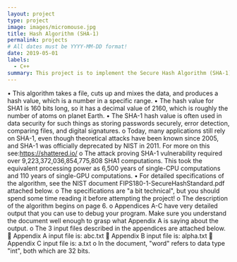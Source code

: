 ```yaml
---
layout: project
type: project
image: images/micromouse.jpg
title: Hash Algorithm (SHA-1) 
permalink: projects
# All dates must be YYYY-MM-DD format!
date: 2019-05-01
labels:
  - C++
summary: This project is to implement the Secure Hash Algorithm (SHA-1) in C or C++.
---
```


<div class="ui small rounded images">
 
</div>

•	This algorithm takes a file, cuts up and mixes the data, and produces a hash value, which is a number in a specific range.
•	The hash value for SHA1 is 160 bits long, so it has a decimal value of 2160, which is roughly the number of atoms on planet Earth.
•	The SHA-1 hash value is often used in data security for such things as storing passwords securely, error detection, comparing files, and digital signatures.
o	Today, many applications still rely on SHA-1, even though theoretical attacks have been known since 2005, and SHA-1 was officially deprecated by NIST in 2011. For more on this see:https://shattered.io/
o	The attack proving SHA-1 vulnerability required over 9,223,372,036,854,775,808 SHA1 computations. This took the equivalent processing power as 6,500 years of single-CPU computations and 110 years of single-GPU computations.
•	For detailed specifications of the algorithm, see the NIST document FIPS180-1-SecureHashStandard.pdf attached below.
o	The specifications are "a bit technical", but you should spend some time reading it before attempting the project!
o	The description of the algorithm begins on page 6.
o	Appendices A-C have very detailed output that you can use to debug your program. Make sure you understand the document well enough to grasp what Appendix A is saying about the output.
o	The 3 input files described in the appendices are attached below.
	Appendix A input file is: abc.txt
	Appendix B input file is: alpha.txt
	Appendix C input file is: a.txt
o	In the document, "word" refers to data type "int", both which are 32 bits.






